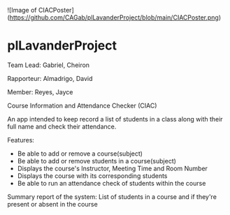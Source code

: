 ![Image of CIACPoster] (https://github.com/CAGab/plLavanderProject/blob/main/CIACPoster.png)
# plLavanderProject
Team Lead: Gabriel, Cheiron

Rapporteur: Almadrigo, David

Member: Reyes, Jayce

Course Information and Attendance Checker (CIAC)

An app intended to keep record a list of students in a class along with their full name and check their attendance.

Features: 
- Be able to add or remove a course(subject)
- Be able to add or remove students in a course(subject)
- Displays the course's Instructor, Meeting Time and Room Number
- Displays the course with its corresponding students
- Be able to run an attendance check of students within the course

Summary report of the system:
List of students in a course and if they're present or absent in the course
